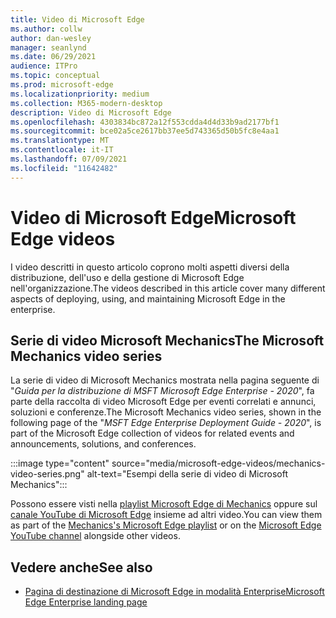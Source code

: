 ```yaml
---
title: Video di Microsoft Edge
ms.author: collw
author: dan-wesley
manager: seanlynd
ms.date: 06/29/2021
audience: ITPro
ms.topic: conceptual
ms.prod: microsoft-edge
ms.localizationpriority: medium
ms.collection: M365-modern-desktop
description: Video di Microsoft Edge
ms.openlocfilehash: 4303834bc872a12f553cdda4d4d33b9ad2177bf1
ms.sourcegitcommit: bce02a5ce2617bb37ee5d743365d50b5fc8e4aa1
ms.translationtype: MT
ms.contentlocale: it-IT
ms.lasthandoff: 07/09/2021
ms.locfileid: "11642482"
---
```

# <a name="microsoft-edge-videos"></a><span data-ttu-id="d50cb-103">Video di Microsoft Edge</span><span class="sxs-lookup"><span data-stu-id="d50cb-103">Microsoft Edge videos</span></span>

<span data-ttu-id="d50cb-104">I video descritti in questo articolo coprono molti aspetti diversi della distribuzione, dell'uso e della gestione di Microsoft Edge nell'organizzazione.</span><span class="sxs-lookup"><span data-stu-id="d50cb-104">The videos described in this article cover many different aspects of deploying, using, and maintaining Microsoft Edge in the enterprise.</span></span>

## <a name="the-microsoft-mechanics-video-series"></a><span data-ttu-id="d50cb-105">Serie di video Microsoft Mechanics</span><span class="sxs-lookup"><span data-stu-id="d50cb-105">The Microsoft Mechanics video series</span></span>

<span data-ttu-id="d50cb-106">La serie di video di Microsoft Mechanics mostrata nella pagina seguente di "*Guida per la distribuzione di MSFT Microsoft Edge Enterprise - 2020*", fa parte della raccolta di video Microsoft Edge per eventi correlati e annunci, soluzioni e conferenze.</span><span class="sxs-lookup"><span data-stu-id="d50cb-106">The Microsoft Mechanics video series, shown in the following page of the "*MSFT Edge Enterprise Deployment Guide - 2020*", is part of the Microsoft Edge collection of videos for related events and announcements, solutions, and conferences.</span></span>

:::image type="content" source="media/microsoft-edge-videos/mechanics-video-series.png" alt-text="Esempi della serie di video di Microsoft Mechanics":::

<span data-ttu-id="d50cb-108">Possono essere visti nella [playlist Microsoft Edge di Mechanics](https://www.youtube.com/playlist?list=PLXtHYVsvn_b-uXh1tMeYpT-0iD8tD3tFy) oppure sul [canale YouTube di Microsoft Edge](https://www.youtube.com/channel/UCIGx7oT8p6-jUpOfg98yelA) insieme ad altri video.</span><span class="sxs-lookup"><span data-stu-id="d50cb-108">You can view them as part of the [Mechanics's Microsoft Edge playlist](https://www.youtube.com/playlist?list=PLXtHYVsvn_b-uXh1tMeYpT-0iD8tD3tFy) or on the [Microsoft Edge YouTube channel](https://www.youtube.com/channel/UCIGx7oT8p6-jUpOfg98yelA) alongside other videos.</span></span>

## <a name="see-also"></a><span data-ttu-id="d50cb-109">Vedere anche</span><span class="sxs-lookup"><span data-stu-id="d50cb-109">See also</span></span>

- [<span data-ttu-id="d50cb-110">Pagina di destinazione di Microsoft Edge in modalità Enterprise</span><span class="sxs-lookup"><span data-stu-id="d50cb-110">Microsoft Edge Enterprise landing page</span></span>](https://aka.ms/EdgeEnterprise)